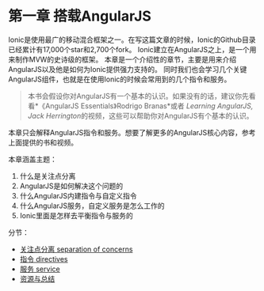 # 第一章 搭载AngularJS
Ionic是使用最广的移动混合框架之一。在写这篇文章的时候，Ionic的Github目录已经累计有17,000个star和2,700个fork。
Ionic建立在AngularJS之上，是一个用来制作MVW的史诗级的框架。
本章是一个介绍性的章节，主要是用来介绍AngularJS以及他是如何为Ionic提供强力支持的。
同时我们也会学习几个关键AngularJS组件，也就是在使用Ionic的时候会常用到的几个指令和服务。  
> 本书会假设你对AngularJS有一个基本的认识。如果没有的话，建议你先看看*《AngularJS Essentials》Rodrigo Branas*或者
*Learning AngularJS, Jack Herrington*的视频，这些可以帮助你对AngularJS有个基本的认识。

本章只会解释AngularJS指令和服务。想要了解更多的AngularJS核心内容，参考上面提供的书和视频。  

本章涵盖主题：
1. 什么是关注点分离
2. AngularJS是如何解决这个问题的
3. 什么AngularJS内建指令与自定义指令
4. 什么AngularJS服务，自定义服务是怎么工作的
5. Ionic里面是怎样去平衡指令与服务的

分节：
* [关注点分离 separation of concerns](ionic---搭载angularjs.md)
* [指令 directives](ionic---搭载angularjs---1.md)
* [服务 service](ionic---搭载angularjs---resource.md)
* [资源与总结](ionic---搭载angularjs---resource.md)